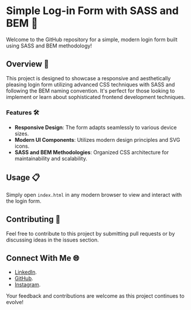 # Simple Log-in Form with SASS and BEM 🚀

Welcome to the GitHub repository for a simple, modern login form built using SASS and BEM methodology!

## Overview 🌟

This project is designed to showcase a responsive and aesthetically pleasing login form utilizing advanced CSS techniques with SASS and following the BEM naming convention. It's perfect for those looking to implement or learn about sophisticated frontend development techniques.

### Features 🛠️

- **Responsive Design**: The form adapts seamlessly to various device sizes.
- **Modern UI Components**: Utilizes modern design principles and SVG icons.
- **SASS and BEM Methodologies**: Organized CSS architecture for maintainability and scalability.

## Usage 📋

Simply open `index.html` in any modern browser to view and interact with the login form.

## Contributing 🤝

Feel free to contribute to this project by submitting pull requests or by discussing ideas in the issues section.

## Connect With Me 🌐

- [LinkedIn](https://www.linkedin.com/in/dominykas-pavlijus-138b41270/).
- [GitHub](https://github.com/B0K1NG).
- [Instagram](https://www.instagram.com/ig_dominykas/).


Your feedback and contributions are welcome as this project continues to evolve!
